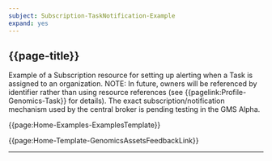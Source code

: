```yaml
---
subject: Subscription-TaskNotification-Example
expand: yes
---
```



## {{page-title}}

Example of a Subscription resource for setting up alerting when a Task is assigned to an organization. NOTE: In future, owners will be referenced by identifier rather than using resource references (see {{pagelink:Profile-Genomics-Task}} for details). The exact subscription/notification mechanism used by the central broker is pending testing in the GMS Alpha.

{{page:Home-Examples-ExamplesTemplate}}


<div id="Feedback" class="tabcontent">
{{page:Home-Template-GenomicsAssetsFeedbackLink}}
</div>

---
